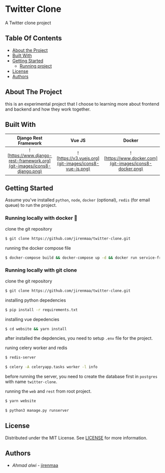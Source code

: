 <p>
  <h1>Twitter Clone</h1>
  <p>A Twitter clone project</p>
</p>

## Table Of Contents

- [About the Project](#about-the-project)
- [Built With](#built-with)
- [Getting Started](#getting-started)
  - [Running project](#getting-started)
- [License](#license)
- [Authors](#authors)

## About The Project

this is an experimental project that I choose to learning more about frontend and backend and how they work together.

## Built With

|                       Django Rest Framework                        |                      Vue JS                       |                       Docker                        |
| :----------------------------------------------------------------: | :-----------------------------------------------: | :-------------------------------------------------: |
| ![https://www.django-rest-framework.org](git-images/icons8-django.png) | ![https://v3.vuejs.org](git-images/icons8-vue-js.png) | ![https://www.docker.com](git-images/icons8-docker.png) |

## Getting Started

Assume you've installed `python`, `node`, `docker` (optional), `redis` (for email queue) to run the project.

### Running locally with docker 🐳

clone the git repository

```sh
$ git clone https://github.com/jirenmaa/twitter-clone.git
```

running the docker compose file

```sh
$ docker-compose build && docker-compose up -d && docker run service-frontend
```

### Running locally with git clone

clone the git repository

```sh
$ git clone https://github.com/jirenmaa/twitter-clone.git
```

installing python depedencies

```sh
$ pip install -r requirements.txt
```

installing vue depedencies

```sh
$ cd website && yarn install
```

after installed the depdencies, you need to setup `.env` file for the project.

runing celery worker and redis

```sh
$ redis-server
```

```sh
$ celery -A celeryapp.tasks worker -l info
```

before running the server, you need to create the database first in `postgres` with name `twitter-clone`.

running the `web` and `rest` from root project.

```sh
$ yarn website
```

```sh
$ python3 manage.py runserver
```


## License

Distributed under the MIT License. See [LICENSE](https://github.com/jirenmaa/https://github.com/jirenmaa/twitter-clone/blob/main/LICENSE.md) for more information.

## Authors

- *Ahmad alwi* - [jirenmaa](https://github.com/jirenmaa/)
